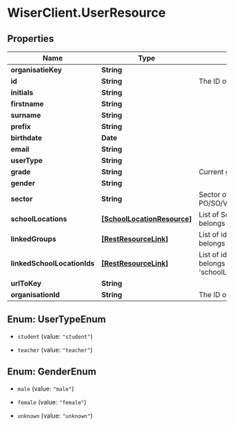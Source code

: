 # WiserClient.UserResource

## Properties
Name | Type | Description | Notes
------------ | ------------- | ------------- | -------------
**organisatieKey** | **String** |  | [optional] 
**id** | **String** | The ID of this resource | 
**initials** | **String** |  | [optional] 
**firstname** | **String** |  | [optional] 
**surname** | **String** |  | [optional] 
**prefix** | **String** |  | [optional] 
**birthdate** | **Date** |  | [optional] 
**email** | **String** |  | [optional] 
**userType** | **String** |  | [optional] 
**grade** | **String** | Current grade the student is in | [optional] 
**gender** | **String** |  | [optional] 
**sector** | **String** | Sector of education of this identity. PO/SO/VO/BO/HO/ANDERS/ONBEKEND | [optional] 
**schoolLocations** | [**[SchoolLocationResource]**](SchoolLocationResource.md) | List of SchoolLocations this User belongs to | [optional] 
**linkedGroups** | [**[RestResourceLink]**](RestResourceLink.md) | List of id&#39;s of Groups which this User belongs to | [optional] 
**linkedSchoolLocationIds** | [**[RestResourceLink]**](RestResourceLink.md) | List of id&#39;s of SchoolLocations this User belongs to. Deprecated, use &#39;schoolLocations&#39;. | [optional] 
**urlToKey** | **String** |  | [optional] 
**organisationId** | **String** | The ID of the Organisation | 


<a name="UserTypeEnum"></a>
## Enum: UserTypeEnum


* `student` (value: `"student"`)

* `teacher` (value: `"teacher"`)




<a name="GenderEnum"></a>
## Enum: GenderEnum


* `male` (value: `"male"`)

* `female` (value: `"female"`)

* `unknown` (value: `"unknown"`)




